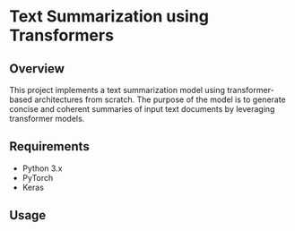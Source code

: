 # Text Summarization using Transformers
## Overview
This project implements a text summarization model using transformer-based architectures from scratch. The purpose of the model is to generate concise and coherent summaries of input text documents by leveraging transformer models.

## Requirements
- Python 3.x
- PyTorch
- Keras

## Usage
